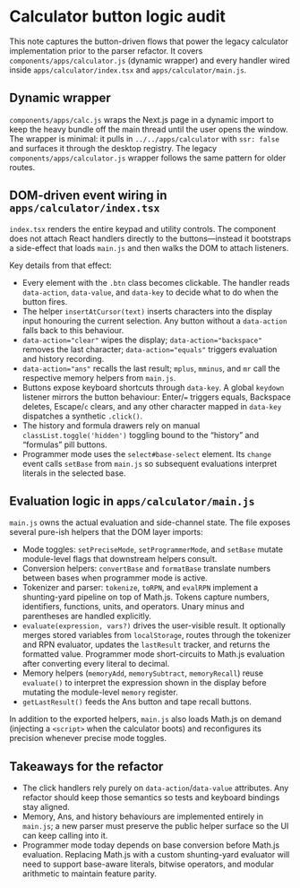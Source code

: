 # Calculator button logic audit

This note captures the button-driven flows that power the legacy calculator implementation prior to the parser refactor.
It covers `components/apps/calculator.js` (dynamic wrapper) and every handler wired inside
`apps/calculator/index.tsx` and `apps/calculator/main.js`.

## Dynamic wrapper

`components/apps/calc.js` wraps the Next.js page in a dynamic import to keep the heavy bundle off
the main thread until the user opens the window. The wrapper is minimal: it pulls in
`../../apps/calculator` with `ssr: false` and surfaces it through the desktop registry. The legacy
`components/apps/calculator.js` wrapper follows the same pattern for older routes.

## DOM-driven event wiring in `apps/calculator/index.tsx`

`index.tsx` renders the entire keypad and utility controls. The component does not attach React
handlers directly to the buttons—instead it bootstraps a side-effect that loads `main.js` and then
walks the DOM to attach listeners.

Key details from that effect:

- Every element with the `.btn` class becomes clickable. The handler reads `data-action`,
  `data-value`, and `data-key` to decide what to do when the button fires.
- The helper `insertAtCursor(text)` inserts characters into the display input honouring the current
  selection. Any button without a `data-action` falls back to this behaviour.
- `data-action="clear"` wipes the display; `data-action="backspace"` removes the last character;
  `data-action="equals"` triggers evaluation and history recording.
- `data-action="ans"` recalls the last result; `mplus`, `mminus`, and `mr` call the respective
  memory helpers from `main.js`.
- Buttons expose keyboard shortcuts through `data-key`. A global `keydown` listener mirrors the
  button behaviour: Enter/`=` triggers equals, Backspace deletes, Escape/`c` clears, and any other
  character mapped in `data-key` dispatches a synthetic `.click()`.
- The history and formula drawers rely on manual `classList.toggle('hidden')` toggling bound to the
  “history” and “formulas” pill buttons.
- Programmer mode uses the `select#base-select` element. Its `change` event calls `setBase` from
  `main.js` so subsequent evaluations interpret literals in the selected base.

## Evaluation logic in `apps/calculator/main.js`

`main.js` owns the actual evaluation and side-channel state. The file exposes several pure-ish
helpers that the DOM layer imports:

- Mode toggles: `setPreciseMode`, `setProgrammerMode`, and `setBase` mutate module-level flags that
  downstream helpers consult.
- Conversion helpers: `convertBase` and `formatBase` translate numbers between bases when programmer
  mode is active.
- Tokenizer and parser: `tokenize`, `toRPN`, and `evalRPN` implement a shunting-yard pipeline on top
  of Math.js. Tokens capture numbers, identifiers, functions, units, and operators. Unary minus and
  parentheses are handled explicitly.
- `evaluate(expression, vars?)` drives the user-visible result. It optionally merges stored
  variables from `localStorage`, routes through the tokenizer and RPN evaluator, updates the
  `lastResult` tracker, and returns the formatted value. Programmer mode short-circuits to Math.js
  evaluation after converting every literal to decimal.
- Memory helpers (`memoryAdd`, `memorySubtract`, `memoryRecall`) reuse `evaluate()` to interpret the
  expression shown in the display before mutating the module-level `memory` register.
- `getLastResult()` feeds the Ans button and tape recall buttons.

In addition to the exported helpers, `main.js` also loads Math.js on demand (injecting a `<script>`
when the calculator boots) and reconfigures its precision whenever precise mode toggles.

## Takeaways for the refactor

- The click handlers rely purely on `data-action`/`data-value` attributes. Any refactor should keep
  those semantics so tests and keyboard bindings stay aligned.
- Memory, Ans, and history behaviours are implemented entirely in `main.js`; a new parser must
  preserve the public helper surface so the UI can keep calling into it.
- Programmer mode today depends on base conversion before Math.js evaluation. Replacing Math.js with
  a custom shunting-yard evaluator will need to support base-aware literals, bitwise operators, and
  modular arithmetic to maintain feature parity.
